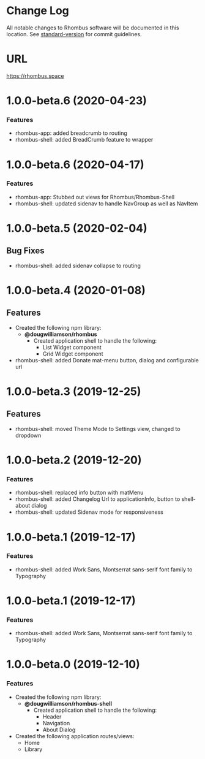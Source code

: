 # Change Log

All notable changes to Rhombus software will be documented in this location. See [standard-version](https://github.com/conventional-changelog/standard-version) for commit guidelines.

# URL

https://rhombus.space

<a name="1.0.0-beta.7"></a>
# 1.0.0-beta.6 (2020-04-23)

### Features
* rhombus-app: added breadcrumb to routing
* rhombus-shell: added BreadCrumb feature to wrapper

<a name="1.0.0-beta.6"></a>
# 1.0.0-beta.6 (2020-04-17)

### Features
* rhombus-app: Stubbed out views for Rhombus/Rhombus-Shell
* rhombus-shell: updated sidenav to handle NavGroup as well as NavItem

<a name="1.0.0-beta.5"></a>
# 1.0.0-beta.5 (2020-02-04)

## Bug Fixes

* rhombus-shell: added sidenav collapse to routing

<a name="1.0.0-beta.4"></a>
# 1.0.0-beta.4 (2020-01-08)

## Features

* Created the following npm library:
  - **@dougwilliamson/rhombus**
    - Created application shell to handle the following:
        - List Widget component
        - Grid Widget component
* rhombus-shell: added Donate mat-menu button, dialog and configurable url

<a name="1.0.0-beta.3"></a>
# 1.0.0-beta.3 (2019-12-25)

## Features
* rhombus-shell: moved Theme Mode to Settings view, changed to dropdown

<a name="1.0.0-beta.2"></a>
# 1.0.0-beta.2 (2019-12-20)

### Features
* rhombus-shell: replaced info button with matMenu
* rhombus-shell: added Changelog Url to applicationInfo, button to shell-about dialog
* rhombus-shell: updated Sidenav mode for responsiveness

<a name="1.0.0-beta.1"></a>
# 1.0.0-beta.1 (2019-12-17)

### Features

* rhombus-shell: added Work Sans, Montserrat sans-serif font family to Typography

<a name="1.0.0-beta.1"></a>
# 1.0.0-beta.1 (2019-12-17)

### Features

* rhombus-shell: added Work Sans, Montserrat sans-serif font family to Typography

<a name="1.0.0-beta.0"></a>
# 1.0.0-beta.0 (2019-12-10)

### Features

* Created the following npm library:
  - **@dougwilliamson/rhombus-shell**
    - Created application shell to handle the following:
        - Header
        - Navigation
        - About Dialog
* Created the following application routes/views:
    - Home
    - Library
